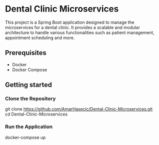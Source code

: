 # Dental Clinic Microservices

This project is a Spring Boot application designed to manage the microservices for a dental clinic. It provides a scalable and modular architecture to handle various functionalities such as patient management, appointment scheduling and more.

## Prerequisites

- Docker
- Docker Compose

## Getting started

### Clone the Repository

git clone https://github.com/AmarHasecic/Dental-Clinic-Microservices.git </br>
cd Dental-Clinic-Microservices

### Run the Application

docker-compose up
